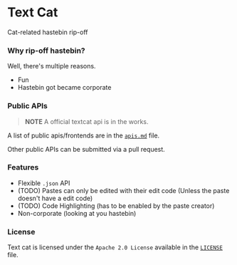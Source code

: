 # Text Cat
Cat-related hastebin rip-off

### Why rip-off hastebin?
Well, there's multiple reasons.

- Fun
- Hastebin got became corporate


### Public APIs
> **NOTE** A official textcat api is in the works.

A list of public apis/frontends are in the [`apis.md`](./apis.md) file.

Other public APIs can be submitted via a pull request.

### Features
- Flexible `.json` API
- (TODO) Pastes can only be edited with their edit code (Unless the paste doesn't have a edit code)
- (TODO) Code Highlighting (has to be enabled by the paste creator)
- Non-corporate (looking at you hastebin)

### License
Text cat is licensed under the `Apache 2.0 License` available in the [`LICENSE`](./LICENSE) file.
